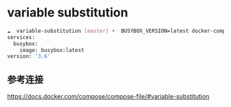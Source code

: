# variable substitution

```bash
☁  variable-substitution [master] ⚡  BUSYBOX_VERSION=latest docker-compose -f docker-compose-2.yml config
services:
  busybox:
    image: busybox:latest
version: '3.6'
```

## 参考连接

https://docs.docker.com/compose/compose-file/#variable-substitution
